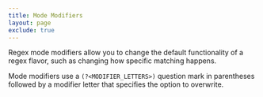 ```yaml
---
title: Mode Modifiers
layout: page
exclude: true
---
```


Regex mode modifiers allow you to change the default functionality of a regex flavor, such as changing how specific matching happens.

Mode modifiers use a `(?<MODIFIER_LETTERS>)` question mark in parentheses followed by a modifier letter that specifies the option to overwrite.


<!--stackedit_data:
eyJoaXN0b3J5IjpbMjAzMTk0OTAxMF19
-->